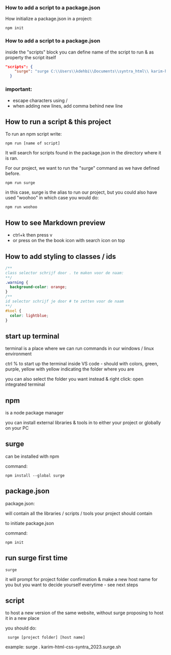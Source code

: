 ### How to add a script to a package.json

How initialize a package.json in a project:

```
npm init
```

### How to add a script to a package.json

inside the "scripts" block you can define name of the script to run & as property the script itself



```json
"scripts": {
    "surge": "surge C:\\Users\\kdehbi\\Documents\\syntra_html\\ karim-html-css-syntra_2023.surge.sh"
  }
```

### important:
- escape characters using /
- when adding new lines, add comma behind new line

## How to run a script & this project

To run an npm script write:

```
npm run [name of script]
```
It will search for scripts found in the package.json in the directory where it is ran.

For our project, we want to run the "surge" command as we have defined before.
```
npm run surge
```

in this case, surge is the alias to run our project, but you could also have used "woohoo" in which case you would do:

```
npm run woohoo
```


## How to see Markdown preview

- ctrl+k then press v
- or press on the the book icon with search icon on top

## How to add styling to classes / ids
```CSS
/** 
class selector schrijf door . te maken voor de naam:
**/
.warning {
  background-color: orange;
}
/**
id selector schrijf je door # te zetten voor de naam
**/
#koel {
  color: lightblue;
}
```


## start up terminal

terminal is a place where we can run commands in our windows / linux environment

ctrl % to start up the terminal inside VS code - should with colors, green, purple, yellow
with yellow indicating the folder where you are

you can also select the folder you want instead & right click: open integrated terminal

## npm

is a node package manager

you can install external libraries & tools in to either your project or globally on your PC


## surge

can be installed with npm

command:

	npm install --global surge

## package.json

package.json:

will contain all the libraries / scripts / tools your project should contain

to initiate package.json

command:

	npm init

## run surge first time

	surge

it will prompt for project folder confirmation & make a new host name for you
but you want to decide yourself everytime - see next steps

## script

to host a new version of the same website, without surge proposing to host it in a new place

you should do:

	 surge [project folder] [host name]

example:
	surge . karim-html-css-syntra_2023.surge.sh